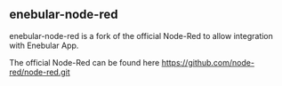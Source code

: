## enebular-node-red

enebular-node-red is a fork of the official Node-Red to allow integration with Enebular App.

The official Node-Red can be found here
https://github.com/node-red/node-red.git

